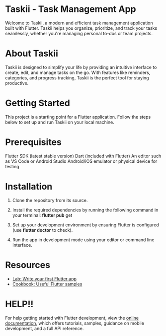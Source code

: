# Taskii - Task Management App
Welcome to Taskii, a modern and efficient task management application built with Flutter. Taskii helps you organize, prioritize, and track your tasks seamlessly, whether you're managing personal to-dos or team projects.

# About Taskii
Taskii is designed to simplify your life by providing an intuitive interface to create, edit, and manage tasks on the go. With features like reminders, categories, and progress tracking, Taskii is the perfect tool for staying productive.

# Getting Started
This project is a starting point for a Flutter application. Follow the steps below to set up and run Taskii on your local machine.

# Prerequisites
Flutter SDK (latest stable version)
Dart (included with Flutter)
An editor such as VS Code or Android Studio
Android/iOS emulator or physical device for testing

# Installation
1. Clone the repository from its source.

2. Install the required dependencies by running the following command in your terminal: **flutter pub** get

3. Set up your development environment by ensuring Flutter is configured (use **flutter doctor** to check).

4. Run the app in development mode using your editor or command line interface.

# Resources 
- [Lab: Write your first Flutter app](https://docs.flutter.dev/get-started/codelab)
- [Cookbook: Useful Flutter samples](https://docs.flutter.dev/cookbook)

# HELP!!
For help getting started with Flutter development, view the
[online documentation](https://docs.flutter.dev/), which offers tutorials,
samples, guidance on mobile development, and a full API reference.